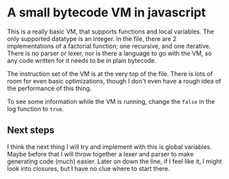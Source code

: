 # A small bytecode VM in javascript

This is a really basic VM, that supports functions and local variables. The only
supported datatype is an integer. In the file, there are 2 implementations of a
factorial function; one recursive, and one iterative. There is no parser or
lexer, nor is there a language to go with the VM, so any code written for it
needs to be in plain bytecode.

The instruction set of the VM is at the very top of the file. There is lots of
room for even basic optimizations, though I don't even have a rough idea of the
performance of this thing.

To see some information while the VM is running, change the `false` in the log
function to `true`.

## Next steps

I think the next thing I will try and implement with this is global variables.
Maybe before that I will throw together a lexer and parser to make generating
code (much) easier. Later on down the line, if I feel like it, I might look into
closures, but I have no clue where to start there.
